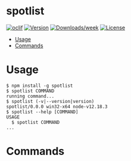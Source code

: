 spotlist
========



[![oclif](https://img.shields.io/badge/cli-oclif-brightgreen.svg)](https://oclif.io)
[![Version](https://img.shields.io/npm/v/spotlist.svg)](https://npmjs.org/package/spotlist)
[![Downloads/week](https://img.shields.io/npm/dw/spotlist.svg)](https://npmjs.org/package/spotlist)
[![License](https://img.shields.io/npm/l/spotlist.svg)](https://github.com/typescriptszkolenie/spotlist/blob/master/package.json)

<!-- toc -->
* [Usage](#usage)
* [Commands](#commands)
<!-- tocstop -->
# Usage
<!-- usage -->
```sh-session
$ npm install -g spotlist
$ spotlist COMMAND
running command...
$ spotlist (-v|--version|version)
spotlist/0.0.0 win32-x64 node-v12.18.3
$ spotlist --help [COMMAND]
USAGE
  $ spotlist COMMAND
...
```
<!-- usagestop -->
# Commands
<!-- commands -->

<!-- commandsstop -->
